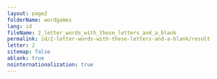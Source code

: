 ```yaml
---
layout: page2
folderName: wordgames
lang: id
fileName: 2_letter_words_with_these_letters_and_a_blank
permalink: id/2-letter-words-with-these-letters-and-a-blank/result
letter: 2
sitemap: false
ablank: true
nointernationalization: true
---
```

